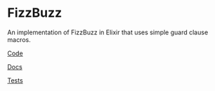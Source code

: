 # FizzBuzz

An implementation of FizzBuzz in Elixir that uses simple guard clause macros.

[Code](lib/fizzbuzz.ex)

[Docs](doc/Fizzbuzz.html)

[Tests](test/fizzbuzz_test.exs)
